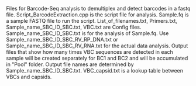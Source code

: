 Files for Barcode-Seq analysis to demultiplex and detect barcodes in a fastq file. 
Script_BarcodeExtraction.cpp is the script file for analysis. 
Sample.fq is a sample FASTQ file to run the script.
List_of_filenames.txt, Primers.txt, Sample_name_SBC_ID_SBC.txt, VBC.txt are Config files.
Sample_name_SBC_ID_SBC.txt is for the analysis of Sample.fq. Use Sample_name_SBC_ID_SBC_RV_RP_DNA.txt or Sample_name_SBC_ID_SBC_RV_RNA.txt for the actual data analysis.
Output files that show how many times VBC sequences are detected in each sample will be created separately for BC1 and BC2 and will be accumulated in "Pool" folder. Output file names are determined by Sample_name_SBC_ID_SBC.txt.
VBC_capsid.txt is a lookup table between VBCs and capsids.
